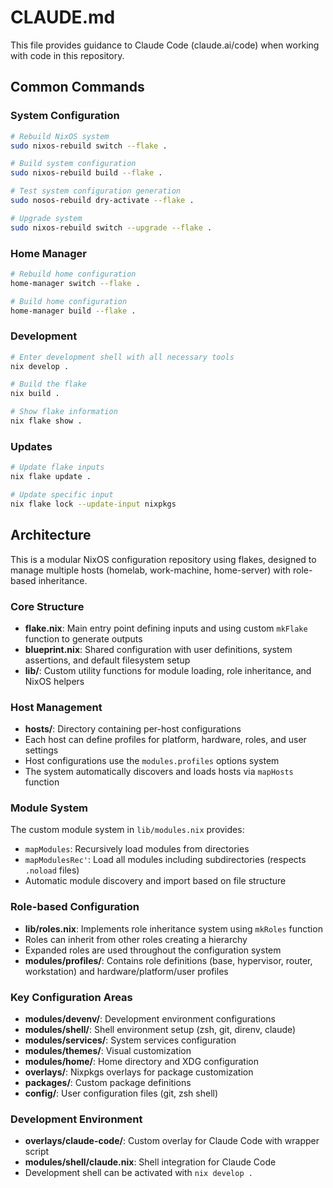 # CLAUDE.md

This file provides guidance to Claude Code (claude.ai/code) when working with code in this repository.

## Common Commands

### System Configuration
```bash
# Rebuild NixOS system
sudo nixos-rebuild switch --flake .

# Build system configuration
sudo nixos-rebuild build --flake .

# Test system configuration generation
sudo nosos-rebuild dry-activate --flake .

# Upgrade system
sudo nixos-rebuild switch --upgrade --flake .
```

### Home Manager
```bash
# Rebuild home configuration
home-manager switch --flake .

# Build home configuration
home-manager build --flake .
```

### Development
```bash
# Enter development shell with all necessary tools
nix develop .

# Build the flake
nix build .

# Show flake information
nix flake show .
```

### Updates
```bash
# Update flake inputs
nix flake update .

# Update specific input
nix flake lock --update-input nixpkgs
```

## Architecture

This is a modular NixOS configuration repository using flakes, designed to manage multiple hosts (homelab, work-machine, home-server) with role-based inheritance.

### Core Structure
- **flake.nix**: Main entry point defining inputs and using custom `mkFlake` function to generate outputs
- **blueprint.nix**: Shared configuration with user definitions, system assertions, and default filesystem setup
- **lib/**: Custom utility functions for module loading, role inheritance, and NixOS helpers

### Host Management
- **hosts/**: Directory containing per-host configurations
- Each host can define profiles for platform, hardware, roles, and user settings
- Host configurations use the `modules.profiles` options system
- The system automatically discovers and loads hosts via `mapHosts` function

### Module System
The custom module system in `lib/modules.nix` provides:
- `mapModules`: Recursively load modules from directories
- `mapModulesRec'`: Load all modules including subdirectories (respects `.noload` files)
- Automatic module discovery and import based on file structure

### Role-based Configuration
- **lib/roles.nix**: Implements role inheritance system using `mkRoles` function
- Roles can inherit from other roles creating a hierarchy
- Expanded roles are used throughout the configuration system
- **modules/profiles/**: Contains role definitions (base, hypervisor, router, workstation) and hardware/platform/user profiles

### Key Configuration Areas
- **modules/devenv/**: Development environment configurations
- **modules/shell/**: Shell environment setup (zsh, git, direnv, claude)
- **modules/services/**: System services configuration
- **modules/themes/**: Visual customization
- **modules/home/**: Home directory and XDG configuration
- **overlays/**: Nixpkgs overlays for package customization
- **packages/**: Custom package definitions
- **config/**: User configuration files (git, zsh shell)

### Development Environment
- **overlays/claude-code/**: Custom overlay for Claude Code with wrapper script
- **modules/shell/claude.nix**: Shell integration for Claude Code
- Development shell can be activated with `nix develop .`